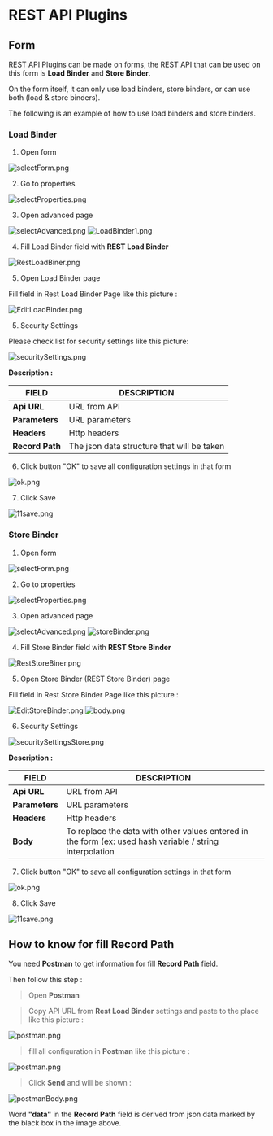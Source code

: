 # REST API Plugins

## Form

REST API Plugins can be made on forms, the REST API that can be used on this form is **Load Binder** and **Store Binder**.

On the form itself, it can only use load binders, store binders, or can use both (load & store binders).

The following is an example of how to use load binders and store binders.

### Load Binder

1. Open form

<img src="https://raw.githubusercontent.com/kinnara-digital-studio/kecak-workflow/master/docs/assets/1selectForm.png" alt="selectForm.png" />


2. Go to properties

<img src="https://raw.githubusercontent.com/kinnara-digital-studio/kecak-workflow/master/docs/assets/2selectProperties.png" alt="selectProperties.png" />


3. Open advanced page

<img src="https://raw.githubusercontent.com/kinnara-digital-studio/kecak-workflow/master/docs/assets/3selectAdvanced.png" alt="selectAdvanced.png" />

<img src="https://raw.githubusercontent.com/kinnara-digital-studio/kecak-workflow/master/docs/assets/LoadBinder1.png" alt="LoadBinder1.png" />


4. Fill Load Binder field with **REST Load Binder**

<img src="https://raw.githubusercontent.com/kinnara-digital-studio/kecak-workflow/master/docs/assets/5RestLoadBiner.png" alt="RestLoadBiner.png" />

5. Open Load Binder page 

Fill field in Rest Load Binder Page like this picture :

<img src="https://raw.githubusercontent.com/kinnara-digital-studio/kecak-workflow/master/docs/assets/10EditLoadBinder.png" alt="EditLoadBinder.png" />


5. Security Settings

Please check list for security settings like this picture:

<img src="https://raw.githubusercontent.com/kinnara-digital-studio/kecak-workflow/master/docs/assets/securitySettings.png" alt="securitySettings.png" />


**Description :**

|   FIELD              |               DESCRIPTION                 |
|----------------------|-------------------------------------------|
|**Api URL**           |                URL from API               |
|**Parameters**        |               URL parameters              |
|**Headers**           |                Http headers               |
|**Record Path**       |The json data structure that will be taken |


6. Click button "OK" to save all configuration settings in that form

<img src="https://raw.githubusercontent.com/kinnara-digital-studio/kecak-workflow/master/docs/assets/ok.png" alt="ok.png" />


7. Click Save

<img src="https://raw.githubusercontent.com/kinnara-digital-studio/kecak-workflow/master/docs/assets/11save.png" alt="11save.png" />


### Store Binder

1. Open form

<img src="https://raw.githubusercontent.com/kinnara-digital-studio/kecak-workflow/master/docs/assets/1selectForm.png" alt="selectForm.png" />


2. Go to properties

<img src="https://raw.githubusercontent.com/kinnara-digital-studio/kecak-workflow/master/docs/assets/2selectProperties.png" alt="selectProperties.png" />


3. Open advanced page

<img src="https://raw.githubusercontent.com/kinnara-digital-studio/kecak-workflow/master/docs/assets/3selectAdvanced.png" alt="selectAdvanced.png" />

<img src="https://raw.githubusercontent.com/kinnara-digital-studio/kecak-workflow/master/docs/assets/storeBinder1.png" alt="storeBinder.png" />


4. Fill Store Binder field with **REST Store Binder**

<img src="https://raw.githubusercontent.com/kinnara-digital-studio/kecak-workflow/master/docs/assets/6RestStoreBiner.png" alt="RestStoreBiner.png" />


5. Open Store Binder (REST Store Binder) page

Fill field in Rest Store Binder Page like this picture :

<img src="https://raw.githubusercontent.com/kinnara-digital-studio/kecak-workflow/master/docs/assets/8EditStoreBinder.png" alt="EditStoreBinder.png" />

<img src="https://raw.githubusercontent.com/kinnara-digital-studio/kecak-workflow/master/docs/assets/body.png" alt="body.png" />

6. Security Settings

<img src="https://raw.githubusercontent.com/kinnara-digital-studio/kecak-workflow/master/docs/assets/securitySettingsStoreBinder.png" alt="securitySettingsStore.png" />


**Description :**

|   FIELD              |                                                DESCRIPTION                                              |
|----------------------|---------------------------------------------------------------------------------------------------------|
|**Api URL**           |                                                URL from API                                             |
|**Parameters**        |                                              URL parameters                                             |
|**Headers**           |                                               Http headers                                              |
|**Body**              |To replace the data with other values entered in the form (ex: used hash variable / string interpolation |


7. Click button "OK" to save all configuration settings in that form

<img src="https://raw.githubusercontent.com/kinnara-digital-studio/kecak-workflow/master/docs/assets/ok2.png" alt="ok.png" />


8. Click Save

<img src="https://raw.githubusercontent.com/kinnara-digital-studio/kecak-workflow/master/docs/assets/11save.png" alt="11save.png" />


## How to know for fill **Record Path**

You need **Postman** to get information for fill **Record Path** field.

Then follow this step :
 > Open **Postman**
 
 > Copy API URL from **Rest Load Binder** settings and paste to the place like this picture :
 
 <img src="https://raw.githubusercontent.com/kinnara-digital-studio/kecak-workflow/master/docs/assets/postman1.png" alt="postman.png" />

 
 > fill all configuration in **Postman** like this picture :
 
  <img src="https://raw.githubusercontent.com/kinnara-digital-studio/kecak-workflow/master/docs/assets/postman2.png" alt="postman.png" />
 
 
 > Click **Send** and will be shown :
 
<img src="https://raw.githubusercontent.com/kinnara-digital-studio/kecak-workflow/master/docs/assets/postmanBody.png" alt="postmanBody.png" />

Word **"data"** in the **Record Path** field is derived from json data marked by the black box in the image above.
